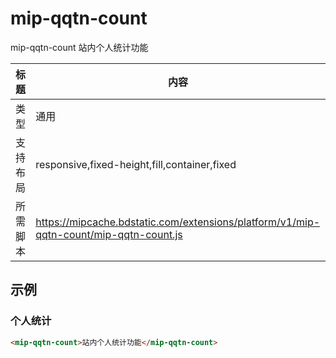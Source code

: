 # mip-qqtn-count

mip-qqtn-count 站内个人统计功能

标题|内容
----|----
类型|通用
支持布局|responsive,fixed-height,fill,container,fixed
所需脚本|https://mipcache.bdstatic.com/extensions/platform/v1/mip-qqtn-count/mip-qqtn-count.js


## 示例

### 个人统计
```html
<mip-qqtn-count>站内个人统计功能</mip-qqtn-count>
```


